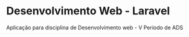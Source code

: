 # Desenvolvimento Web - Laravel
Aplicação para disciplina de Desenvolvimento web - V Período de ADS
